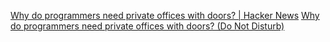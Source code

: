 
[Why do programmers need private offices with doors? | Hacker News](https://news.ycombinator.com/item?id=38691468)
[Why do programmers need private offices with doors? (Do Not Disturb)](https://web.archive.org/web/20231220062808/https://blobstreaming.org/why-do-programmers-need-private-offices-with-doors-do-not-disturb/)
